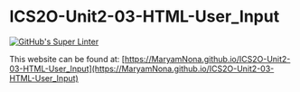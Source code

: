 # ICS2O-Unit2-03-HTML-User_Input

[![GitHub's Super Linter](https://github.com/MaryamNona/ICS2O-Unit2-03-HTML-User_Input/workflows/GitHub's%20Super%20Linter/badge.svg)](https://github.com/MaryamNona/ICS2O-Unit2-03-HTML-User_Input/actions)

This website can be found at: [https://MaryamNona.github.io/ICS2O-Unit2-03-HTML-User_Input](https://MaryamNona.github.io/ICS2O-Unit2-03-HTML-User_Input)